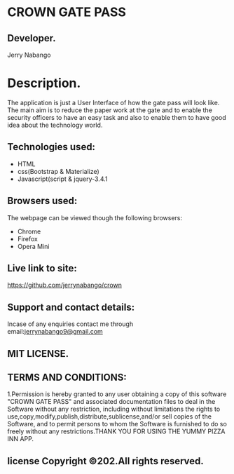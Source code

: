 # CROWN GATE PASS
## Developer.
Jerry Nabango

# Description.
The application is just a User Interface of how the gate pass will look like. The main aim is to reduce the paper work at the gate and to enable the security
officers to have an easy task and also to enable them to have good idea about the technology world.
## Technologies used:
* HTML
* css(Bootstrap & Materialize)
* Javascript(script & jquery-3.4.1

## Browsers used:
The webpage can be viewed though the following browsers:
* Chrome
* Firefox
* Opera Mini

## Live link to site:
https://github.com/jerrynabango/crown
## Support and contact details:

Incase of any enquiries contact me through email:jerrynabango9@gmail.com
## MIT LICENSE.
## TERMS AND CONDITIONS:

1.Permission is hereby granted to any user obtaining a copy of this software "CROWN GATE PASS" and associated documentation files to deal in the Software without any restriction, including without limitations the rights to use,copy,modify,publish,distribute,sublicense,and/or sell copies of the Software, and to permit persons to whom the Software is furnished to do so freely without any restrictions.THANK YOU FOR USING THE YUMMY PIZZA INN APP.

## license Copyright &copy;202.All rights reserved.
